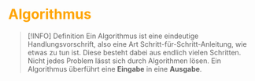 # <font color = "orange">Algorithmus</font>
>[!INFO] Definition
>Ein Algorithmus ist eine eindeutige Handlungsvorschrift, also eine Art Schritt-für-Schritt-Anleitung, wie etwas zu tun ist. Diese besteht dabei aus endlich vielen Schritten.
>Nicht jedes Problem lässt sich durch Algorithmen lösen.
>Ein Algorithmus überführt eine **Eingabe** in eine **Ausgabe**.


